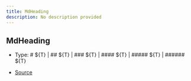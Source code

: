```yaml
---
title: MdHeading
description: No description provided
---
```


## MdHeading

- Type: # \$\{T} \| ## \$\{T} \| ### \$\{T} \| #### \$\{T} \| ##### \$\{T} \| ###### \$\{T}

- [Source](https://github.com/neplextech/micro-docgen/blob/515b36b40a80a8da0e52785839d6336deb90e3f3/src/utils/md.ts#L4)